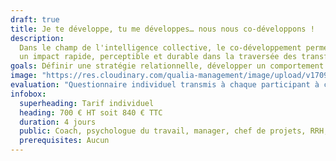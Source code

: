 ```yaml
---
draft: true
title: Je te développe, tu me développes… nous nous co-développons !
description:
  Dans le champ de l'intelligence collective, le co-développement permet
  un impact rapide, perceptible et durable dans la traversée des transformations.
goals: Définir une stratégie relationnelle, développer un comportement stratégique.
image: "https://res.cloudinary.com/qualia-management/image/upload/v1709193921/flower_xtyxkp.jpg"
evaluation: "Questionnaire individuel transmis à chaque participant à chaud et à froid. "
infobox:
  superheading: Tarif individuel
  heading: 700 € HT soit 840 € TTC
  duration: 4 jours
  public: Coach, psychologue du travail, manager, chef de projets, RRH, consultant
  prerequisites: Aucun
---
```

